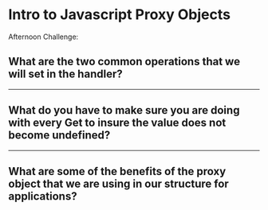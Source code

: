 # Intro to Javascript Proxy Objects

Afternoon Challenge:

## What are the two common operations that we will set in the handler?

---

## What do you have to make sure you are doing with every Get to insure the value does not become undefined?

---

## What are some of the benefits of the proxy object that we are using in our structure for applications?
